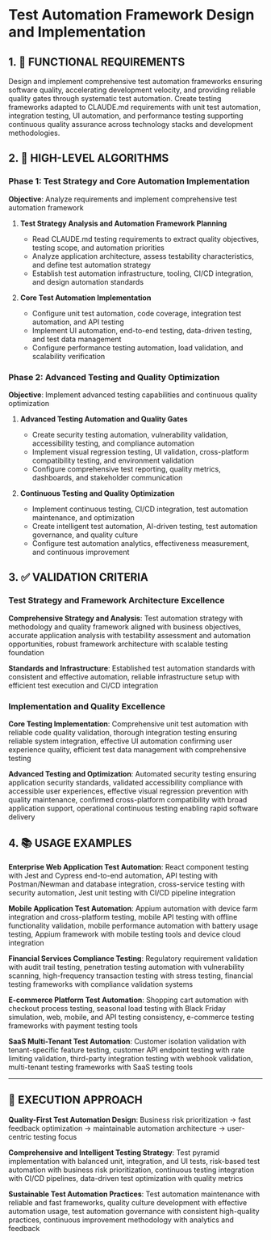 # Test Automation Framework Design and Implementation

## 1. 🎯 FUNCTIONAL REQUIREMENTS

Design and implement comprehensive test automation frameworks ensuring software quality, accelerating development velocity, and providing reliable quality gates through systematic test automation. Create testing frameworks adapted to CLAUDE.md requirements with unit test automation, integration testing, UI automation, and performance testing supporting continuous quality assurance across technology stacks and development methodologies.

## 2. 🔄 HIGH-LEVEL ALGORITHMS

### Phase 1: Test Strategy and Core Automation Implementation
**Objective**: Analyze requirements and implement comprehensive test automation framework

1. **Test Strategy Analysis and Automation Framework Planning**
   - Read CLAUDE.md testing requirements to extract quality objectives, testing scope, and automation priorities
   - Analyze application architecture, assess testability characteristics, and define test automation strategy
   - Establish test automation infrastructure, tooling, CI/CD integration, and design automation standards

2. **Core Test Automation Implementation**
   - Configure unit test automation, code coverage, integration test automation, and API testing
   - Implement UI automation, end-to-end testing, data-driven testing, and test data management
   - Configure performance testing automation, load validation, and scalability verification

### Phase 2: Advanced Testing and Quality Optimization
**Objective**: Implement advanced testing capabilities and continuous quality optimization

1. **Advanced Testing Automation and Quality Gates**
   - Create security testing automation, vulnerability validation, accessibility testing, and compliance automation
   - Implement visual regression testing, UI validation, cross-platform compatibility testing, and environment validation
   - Configure comprehensive test reporting, quality metrics, dashboards, and stakeholder communication

2. **Continuous Testing and Quality Optimization**
   - Implement continuous testing, CI/CD integration, test automation maintenance, and optimization
   - Create intelligent test automation, AI-driven testing, test automation governance, and quality culture
   - Configure test automation analytics, effectiveness measurement, and continuous improvement

## 3. ✅ VALIDATION CRITERIA

### Test Strategy and Framework Architecture Excellence
**Comprehensive Strategy and Analysis**: Test automation strategy with methodology and quality framework aligned with business objectives, accurate application analysis with testability assessment and automation opportunities, robust framework architecture with scalable testing foundation

**Standards and Infrastructure**: Established test automation standards with consistent and effective automation, reliable infrastructure setup with efficient test execution and CI/CD integration

### Implementation and Quality Excellence
**Core Testing Implementation**: Comprehensive unit test automation with reliable code quality validation, thorough integration testing ensuring reliable system integration, effective UI automation confirming user experience quality, efficient test data management with comprehensive testing

**Advanced Testing and Optimization**: Automated security testing ensuring application security standards, validated accessibility compliance with accessible user experiences, effective visual regression prevention with quality maintenance, confirmed cross-platform compatibility with broad application support, operational continuous testing enabling rapid software delivery

## 4. 📚 USAGE EXAMPLES

**Enterprise Web Application Test Automation**: React component testing with Jest and Cypress end-to-end automation, API testing with Postman/Newman and database integration, cross-service testing with security automation, Jest unit testing with CI/CD pipeline integration

**Mobile Application Test Automation**: Appium automation with device farm integration and cross-platform testing, mobile API testing with offline functionality validation, mobile performance automation with battery usage testing, Appium framework with mobile testing tools and device cloud integration

**Financial Services Compliance Testing**: Regulatory requirement validation with audit trail testing, penetration testing automation with vulnerability scanning, high-frequency transaction testing with stress testing, financial testing frameworks with compliance validation systems

**E-commerce Platform Test Automation**: Shopping cart automation with checkout process testing, seasonal load testing with Black Friday simulation, web, mobile, and API testing consistency, e-commerce testing frameworks with payment testing tools

**SaaS Multi-Tenant Test Automation**: Customer isolation validation with tenant-specific feature testing, customer API endpoint testing with rate limiting validation, third-party integration testing with webhook validation, multi-tenant testing frameworks with SaaS testing tools

---

## 🎯 EXECUTION APPROACH

**Quality-First Test Automation Design**: Business risk prioritization → fast feedback optimization → maintainable automation architecture → user-centric testing focus

**Comprehensive and Intelligent Testing Strategy**: Test pyramid implementation with balanced unit, integration, and UI tests, risk-based test automation with business risk prioritization, continuous testing integration with CI/CD pipelines, data-driven test optimization with quality metrics

**Sustainable Test Automation Practices**: Test automation maintenance with reliable and fast frameworks, quality culture development with effective automation usage, test automation governance with consistent high-quality practices, continuous improvement methodology with analytics and feedback
